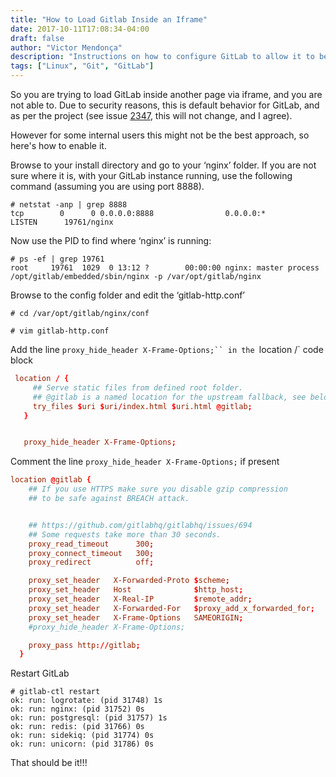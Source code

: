 ```yaml
---
title: "How to Load Gitlab Inside an Iframe"
date: 2017-10-11T17:08:34-04:00
draft: false
author: "Victor Mendonça"
description: "Instructions on how to configure GitLab to allow it to be loaded inside an iFrame."
tags: ["Linux", "Git", "GitLab"]
---
```


So you are trying to load GitLab inside another page via iframe, and you are not able to. Due to security reasons, this is default behavior for GitLab, and as per the project (see issue [2347](https://gitlab.com/gitlab-org/gitlab-ce/issues/2347), this will not change, and I agree).

However for some internal users this might not be the best approach, so here's how to enable it.

Browse to your install directory and go to your ‘nginx’ folder. If you are not sure where it is, with your GitLab instance running, use the following command (assuming you are using port 8888).

```
# netstat -anp | grep 8888
tcp        0      0 0.0.0.0:8888                0.0.0.0:*                   LISTEN      19761/nginx
```

Now use the PID to find where ‘nginx’ is running:

```
# ps -ef | grep 19761
root     19761  1029  0 13:12 ?        00:00:00 nginx: master process /opt/gitlab/embedded/sbin/nginx -p /var/opt/gitlab/nginx
```

Browse to the config folder and edit the ‘gitlab-http.conf’

```
# cd /var/opt/gitlab/nginx/conf

# vim gitlab-http.conf
```

Add the line `proxy_hide_header X-Frame-Options;`` in the `location /` code block

```http.conf
 location / {
     ## Serve static files from defined root folder.
     ## @gitlab is a named location for the upstream fallback, see below.
     try_files $uri $uri/index.html $uri.html @gitlab;
   }


   proxy_hide_header X-Frame-Options;
```

Comment the line `proxy_hide_header X-Frame-Options;` if present

```http.conf
location @gitlab {
    ## If you use HTTPS make sure you disable gzip compression
    ## to be safe against BREACH attack.


    ## https://github.com/gitlabhq/gitlabhq/issues/694
    ## Some requests take more than 30 seconds.
    proxy_read_timeout      300;
    proxy_connect_timeout   300;
    proxy_redirect          off;

    proxy_set_header   X-Forwarded-Proto $scheme;
    proxy_set_header   Host              $http_host;
    proxy_set_header   X-Real-IP         $remote_addr;
    proxy_set_header   X-Forwarded-For   $proxy_add_x_forwarded_for;
    proxy_set_header   X-Frame-Options   SAMEORIGIN;
    #proxy_hide_header X-Frame-Options;

    proxy_pass http://gitlab;
  }
```

Restart GitLab

```
# gitlab-ctl restart
ok: run: logrotate: (pid 31748) 1s
ok: run: nginx: (pid 31752) 0s
ok: run: postgresql: (pid 31757) 1s
ok: run: redis: (pid 31766) 0s
ok: run: sidekiq: (pid 31774) 0s
ok: run: unicorn: (pid 31786) 0s
```

That should be it!!!
